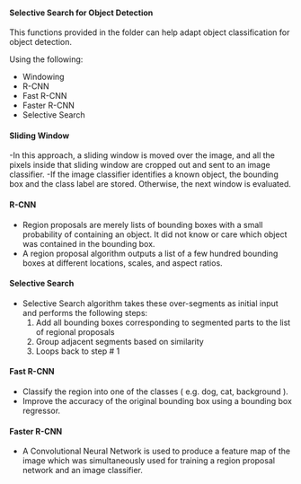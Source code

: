 #### Selective Search for Object Detection

This functions provided in the folder can help adapt object classification for object detection.

Using the following:
- Windowing
- R-CNN
- Fast R-CNN
- Faster R-CNN
- Selective Search

#### Sliding Window
-In this approach, a sliding window is moved over the image, and all the pixels inside that sliding window are cropped out and sent to an image classifier.
-If the image classifier identifies a known object, the bounding box and the class label are stored. Otherwise, the next window is evaluated.

#### R-CNN
- Region proposals are merely lists of bounding boxes with a small probability of containing an object. It did not know or care which object was contained in the bounding box.
- A region proposal algorithm outputs a list of a few hundred bounding boxes at different locations, scales, and aspect ratios. 

#### Selective Search
- Selective Search algorithm takes these over-segments as initial input and performs the following steps:
  1. Add all bounding boxes corresponding to segmented parts to the list of regional proposals
  2. Group adjacent segments based on similarity
  3. Loops back to step # 1
  
#### Fast R-CNN
- Classify the region into one of the classes ( e.g. dog, cat, background ).
- Improve the accuracy of the original bounding box using a bounding box regressor.

#### Faster R-CNN 
- A Convolutional Neural Network is used to produce a feature map of the image which was simultaneously used for training a region proposal network and an image classifier.



